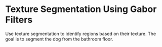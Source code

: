 # **Texture Segmentation Using Gabor Filters**

Use texture segmentation to identify regions based on their texture. The goal is to segment the dog from the bathroom floor.
